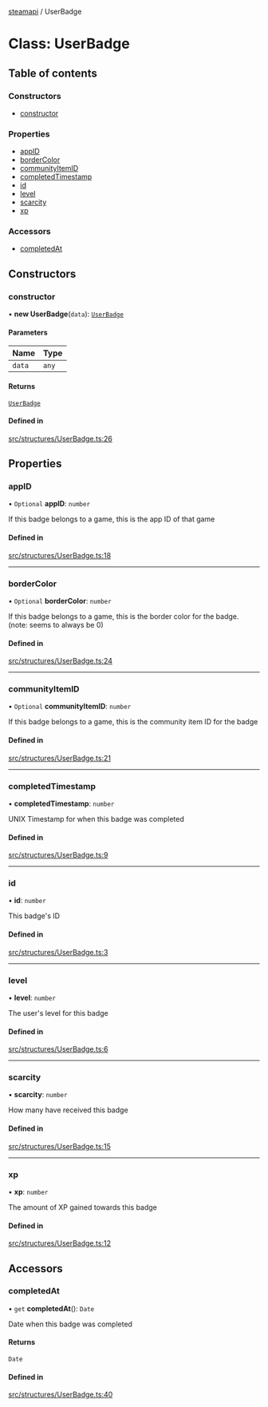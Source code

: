[steamapi](../README.md) / UserBadge

# Class: UserBadge

## Table of contents

### Constructors

- [constructor](UserBadge.md#constructor)

### Properties

- [appID](UserBadge.md#appid)
- [borderColor](UserBadge.md#bordercolor)
- [communityItemID](UserBadge.md#communityitemid)
- [completedTimestamp](UserBadge.md#completedtimestamp)
- [id](UserBadge.md#id)
- [level](UserBadge.md#level)
- [scarcity](UserBadge.md#scarcity)
- [xp](UserBadge.md#xp)

### Accessors

- [completedAt](UserBadge.md#completedat)

## Constructors

### constructor

• **new UserBadge**(`data`): [`UserBadge`](UserBadge.md)

#### Parameters

| Name | Type |
| :------ | :------ |
| `data` | `any` |

#### Returns

[`UserBadge`](UserBadge.md)

#### Defined in

[src/structures/UserBadge.ts:26](https://github.com/xDimGG/node-steamapi/blob/f869965/src/structures/UserBadge.ts#L26)

## Properties

### appID

• `Optional` **appID**: `number`

If this badge belongs to a game, this is the app ID of that game

#### Defined in

[src/structures/UserBadge.ts:18](https://github.com/xDimGG/node-steamapi/blob/f869965/src/structures/UserBadge.ts#L18)

___

### borderColor

• `Optional` **borderColor**: `number`

If this badge belongs to a game, this is the border color for the badge. (note: seems to always be 0)

#### Defined in

[src/structures/UserBadge.ts:24](https://github.com/xDimGG/node-steamapi/blob/f869965/src/structures/UserBadge.ts#L24)

___

### communityItemID

• `Optional` **communityItemID**: `number`

If this badge belongs to a game, this is the community item ID for the badge

#### Defined in

[src/structures/UserBadge.ts:21](https://github.com/xDimGG/node-steamapi/blob/f869965/src/structures/UserBadge.ts#L21)

___

### completedTimestamp

• **completedTimestamp**: `number`

UNIX Timestamp for when this badge was completed

#### Defined in

[src/structures/UserBadge.ts:9](https://github.com/xDimGG/node-steamapi/blob/f869965/src/structures/UserBadge.ts#L9)

___

### id

• **id**: `number`

This badge's ID

#### Defined in

[src/structures/UserBadge.ts:3](https://github.com/xDimGG/node-steamapi/blob/f869965/src/structures/UserBadge.ts#L3)

___

### level

• **level**: `number`

The user's level for this badge

#### Defined in

[src/structures/UserBadge.ts:6](https://github.com/xDimGG/node-steamapi/blob/f869965/src/structures/UserBadge.ts#L6)

___

### scarcity

• **scarcity**: `number`

How many have received this badge

#### Defined in

[src/structures/UserBadge.ts:15](https://github.com/xDimGG/node-steamapi/blob/f869965/src/structures/UserBadge.ts#L15)

___

### xp

• **xp**: `number`

The amount of XP gained towards this badge

#### Defined in

[src/structures/UserBadge.ts:12](https://github.com/xDimGG/node-steamapi/blob/f869965/src/structures/UserBadge.ts#L12)

## Accessors

### completedAt

• `get` **completedAt**(): `Date`

Date when this badge was completed

#### Returns

`Date`

#### Defined in

[src/structures/UserBadge.ts:40](https://github.com/xDimGG/node-steamapi/blob/f869965/src/structures/UserBadge.ts#L40)
